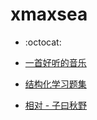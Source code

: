 #    xmaxsea



* :octocat:

* [一首好听的音乐](https://www.bilibili.com/video/BV1D7411q7LG )


* [结构化学习题集](https://www.bilibili.com/video/av29005895?from=search&seid=10982941759365607406 )


* [相对 - 子曰秋野](https://www.bilibili.com/video/BV1yK41177JW )



